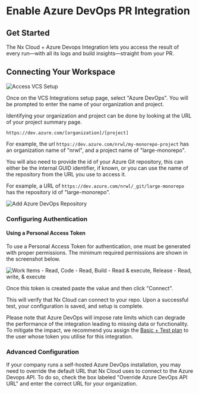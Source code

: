 # Enable Azure DevOps PR Integration

## Get Started

The Nx Cloud + Azure Devops Integration lets you access the result of every run—with all its logs and build insights—straight from your PR.

## Connecting Your Workspace

![Access VCS Setup](/nx-cloud/set-up/access-vcs-setup.webp)

Once on the VCS Integrations setup page, select "Azure DevOps". You will be prompted to enter the name of your organization and project.

Identifying your organization and project can be done by looking at the URL of your project summary page.

```
https://dev.azure.com/[organization]/[project]
```

For example, the url `https://dev.azure.com/nrwl/my-monorepo-project` has an organization name of "nrwl", and a project name of "large-monorepo".

You will also need to provide the id of your Azure Git repository, this can either be the internal GUID identifier, if known, or you can use the name of the repository from the URL you use to access it.

For example, a URL of `https://dev.azure.com/nrwl/_git/large-monorepo` has the repository id of "large-monorepo".

![Add Azure DevOps Repository](/nx-cloud/set-up/add-azure-devops-repository.webp)

### Configuring Authentication

#### Using a Personal Access Token

To use a Personal Access Token for authentication, one must be generated with proper permissions. The minimum required permissions are shown in the screenshot below.

![Work Items - Read, Code - Read, Build - Read & execute, Release - Read, write, & execute](/nx-cloud/set-up/minimal-ado-access-token.webp)

Once this token is created paste the value and then click "Connect".

This will verify that Nx Cloud can connect to your repo. Upon a successful test, your configuration is saved, and setup is complete.

Please note that Azure DevOps will impose rate limits which can degrade the performance of the integration leading to missing data or functionality. To mitigate the impact, we recommend you assign the [Basic + Test plan](https://learn.microsoft.com/en-us/azure/devops/organizations/billing/buy-basic-access-add-users?view=azure-devops#assign-basic-or-basic--test-plans) to the user whose token you utilise for this integration.

### Advanced Configuration

If your company runs a self-hosted Azure DevOps installation, you may need to override the default URL that Nx Cloud uses to connect to the Azure Devops API. To do so, check the box labeled "Override Azure DevOps API URL" and enter the correct URL for your organization.

